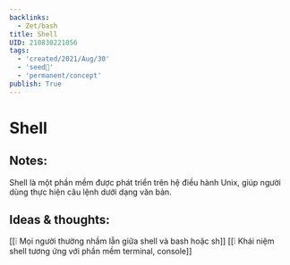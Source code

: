 ```yaml
---
backlinks:
  - Zet/bash
title: Shell
UID: 210830221056
tags:
  - 'created/2021/Aug/30'
  - 'seed🥜'
  - 'permanent/concept'
publish: True
---
```

# Shell

## Notes:
Shell là một phần mềm được phát triển trên hệ điều hành Unix, giúp người dùng thực hiện câu lệnh dưới dạng văn bản.

## Ideas & thoughts:
[[❕ Mọi người thường nhầm lẫn giữa shell và bash hoặc sh]]
[[❕ Khái niệm shell tương ứng với phần mềm terminal, console]]
